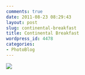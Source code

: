 ```yaml
---
comments: true
date: 2011-08-23 08:29:43
layout: post
slug: continental-breakfast
title: Continental Breakfast
wordpress_id: 4478
categories:
- PhotoBlog
---
```


![](http://ryanfitzer.com/main/wp-content/uploads/2011/08/Photo-950x709.jpg)
